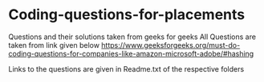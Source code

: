 # Coding-questions-for-placements
Questions and their solutions taken from geeks for geeks
All Questions are taken from link given below
https://www.geeksforgeeks.org/must-do-coding-questions-for-companies-like-amazon-microsoft-adobe/#hashing

Links to the questions are given in Readme.txt of the respective folders
